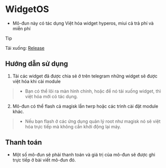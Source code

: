 # WidgetOS

+ Mô-đun này có tác dụng Việt hóa widget hyperos, miui cả trả phí và miễn phí

> [!Tip]
> Tải xuống: [Release](https://github.com/Zenlua/Widget/releases)

**Hướng dẫn sử dụng**
---

1. Tải các widget đã được chia sẻ ở trên telegram những widget sẽ được việt hóa khi cài module

> - Bạn có thể lôi ra màn hình chính, hoặc để nó tải xuống widget, thì việt hóa mới có tác dụng.

2. Mô-đun có thể flash cả magisk lẫn twrp hoặc các trình cài đặt module khác.

> + Nếu bạn flash ở các ứng dụng quản lý root như magisk nó sẽ việt hóa trực tiếp mà không cần khởi động lại máy.

**Thanh toán**
---

+ Một số mô-đun sẽ phải thanh toán và giá trị của mô-đun sẽ được ghi trực tiếp ở bài viết mô-đun đó.

